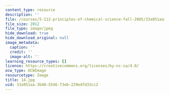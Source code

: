 ```yaml
---
content_type: resource
description: ''
file: /courses/5-112-principles-of-chemical-science-fall-2005/33a951aa3b48554673eb229e4fd33cc2_14.jpg
file_size: 2012
file_type: image/jpeg
hide_download: true
hide_download_original: null
image_metadata:
  caption: ''
  credit: ''
  image-alt: ''
learning_resource_types: []
license: https://creativecommons.org/licenses/by-nc-sa/4.0/
ocw_type: OCWImage
resourcetype: Image
title: 14.jpg
uid: 33a951aa-3b48-5546-73eb-229e4fd33cc2
---
```


